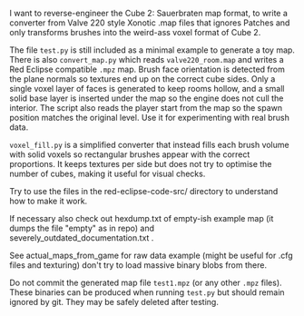 I want to reverse-engineer the Cube 2: Sauerbraten map format, to write a converter from Valve 220 style Xonotic .map files that ignores Patches and only transforms brushes into the weird-ass voxel format of Cube 2. 

The file `test.py` is still included as a minimal example to generate a toy map.
There is also `convert_map.py` which reads `valve220_room.map` and writes a
Red Eclipse compatible `.mpz` map.  Brush face orientation is detected from the
plane normals so textures end up on the correct cube sides.  Only a single
voxel layer of faces is generated to keep rooms hollow, and a small solid base
layer is inserted under the map so the engine does not cull the interior.
The script also reads the player start from the map so the spawn position
matches the original level.  Use it for experimenting with real brush data.

`voxel_fill.py` is a simplified converter that instead fills each brush volume
with solid voxels so rectangular brushes appear with the correct proportions.
It keeps textures per side but does not try to optimise the number of cubes,
making it useful for visual checks.

Try to use the files in the red-eclipse-code-src/ directory to understand how to make it work.

If necessary also check out hexdump.txt of empty-ish example map (it dumps the file "empty" as in repo) and severely_outdated_documentation.txt .

See actual_maps_from_game for raw data example (might be useful for .cfg files and texturing) don't try to load massive binary blobs from there.

Do not commit the generated map file `test1.mpz` (or any other `.mpz` files).
These binaries can be produced when running `test.py` but should remain
ignored by git. They may be safely deleted after testing.
